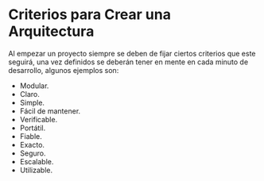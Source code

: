 # Criterios para Crear una Arquitectura

Al empezar un proyecto siempre se deben de fijar ciertos criterios que este seguirá, una vez definidos se deberán tener en mente en cada minuto de desarrollo, algunos ejemplos son:
* Modular.
* Claro.
* Simple.
* Fácil de mantener.
* Verificable.
* Portátil.
* Fiable.
* Exacto.
* Seguro.
* Escalable.
* Utilizable.
